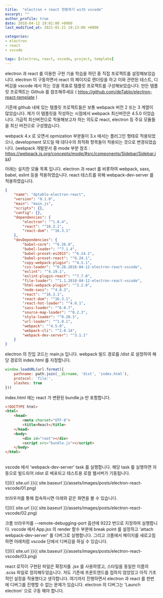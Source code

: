 ```yaml
---
title:  "electron + react 연동하기 with vscode"
excerpt: ""
author_profile: true
date: 2018-04-12 19:01:00 +0900
last_modified_at: 2021-01-21 19:13:00 +0900

categories:
- electron
- react
- vscode

tags: [electron, react, vscode, project, template]
---
```


electron 과 react 를 이용한 구현 기술 학습을 하던 중 직접 프로젝트를 설정해보았습니다.
electron 이 구동하면서 react 의 페이지로 렌더링을 하고 이와 관련된 테스트, 디버깅을 vscode 에서 하는 것을 목표로 템플릿 프로젝트를 구성해보았습니다.
만든 템플릿 프로젝트는 Github 를 참조해주세요  ( https://github.com/dpTablo/electron-react-template )


기존에 github 내에 있는 템플릿 프로젝트들은 보통 webpack 버전 2 또는 3 계열이 많았습니다.
제가 이 템플릿을 작성하는 시점에서 webpack 최신버전은 4.5.0 이었습니다.
가급적 최신버전으로 적용해보고자 하는 의도로 react, electron 등 주요 모듈들을 최신 버전으로 구성했습니다.


webpack 4.x 로 오면서 opmization 부분들이 3.x 에서는 플러그인 형태로 적용되었으나, development 모드일 때 대다수의 최적화 항목들이 적용되는 것으로 변경되었습니다. (webpack 개발문서 중 mode 부분 참조 : https://webpack.js.org/concepts/mode/#src/components/Sidebar/Sidebar.jsx)

아래는 설치한 모듈 목록 입니다.
electron 과 react 를 비롯하여 webpack, sass, babel, eslint 등을 적용하였습니다.
react 테스트를 위해 webpack-dev-server 를 적용하였습니다.

```json
{
    "name": "dptablo-electron-react",
    "version": "0.1.0",
    "main": "main.js",
    "scripts": {},
    "config": {},
    "dependencies": {
        "electron": "^1.8.4",
        "react": "^16.3.1",
        "react-dom": "^16.3.1"
    },
    "devDependencies": {
        "babel-core": "^6.26.0",
        "babel-loader": "^7.1.4",
        "babel-preset-es2015": "^6.24.1",
        "babel-preset-react": "^6.24.1",
        "copy-webpack-plugin": "^4.5.1",
        "css-loader": "^0.28.2018-04-12-electron-react-vscode",
        "eslint": "^4.19.1",
        "eslint-plugin-react": "^7.7.0",
        "file-loader": "^1.1.2018-04-12-electron-react-vscode",
        "html-webpack-plugin": "^3.2.0",
        "node-sass": "^4.8.3",
        "react": "^16.3.1",
        "react-dom": "^16.3.1",
        "react-hot-loader": "^4.0.1",
        "sass-loader": "^6.0.7",
        "source-map-loader": "^0.2.3",
        "style-loader": "^0.20.3",
        "url-loader": "^1.0.1",
        "webpack": "^4.5.0",
        "webpack-cli": "^2.0.14",
        "webpack-dev-server": "^3.1.1"
    }
}
```

electron 의 진입 코드는 main.js 입니다.
webpack 빌드 경로를 /dist 로 설정하여 해당 경로의 index.html 를 지정합니다.

```javascript
window.loadURL(url.format({
    pathname: path.join(__dirname, 'dist', 'index.html'),
    protocol: 'file:',
    slashes: true
}))
```

index.html 에는 react 가 변환된 bundle.js 만 포함합니다.

```html
<!DOCTYPE html>
<html>
    <head>
        <meta charset="UTF-8">
        <title>React</title>
    </head>
    <body>
        <div id="root"></div>
        <script src="bundle.js"></script>
    </body>
</html>
```
<br>
vscode 에서 'webpack-dev-server' task 를 실행합니다.  
해당 task 를 실행하면 자동으로 빌드되어 /dist 로 배포되고 테스트용 로컬 웹서버가 기동됩니다.

![]({{ site.url }}{{ site.baseurl }}/assets/images/posts/electron-react-vscode/01.png)

브라우저를 통해 접속하시면 아래와 같은 화면을 볼 수 있습니다.

![]({{ site.url }}{{ site.baseurl }}/assets/images/posts/electron-react-vscode/02.png)
<br>

크롬 브라우저를 --remote-debugging-port 옵션에 9222 번으로 지정하여 실행합니다.
vscode 에서 App.jsx 의 render 함수 부분에 break point 를 설정하고 'attach webpack-dev-server' 를 디버그로 실행합니다.
그리고 크롬에서 페이지를 새로고침하면 아래처럼 vscode 단에서 디버깅을 하실 수 있습니다.

![]({{ site.url }}{{ site.baseurl }}/assets/images/posts/electron-react-vscode/03.png)

react 로직이 구현된 파일은 확장자를 .jsx 를 사용하였고, 스타일을 동일한 이름의 .scss 파일로 정의해두었습니다.
저도 기존에 프론트엔드를 접하지 않았었고 아직 기초적인 설정을 적용했다고 생각합니다.
여기까지 진행하면서 electron 과 react 를 한번에 디버그를 진행할 수 없는 문제가 있습니다.
electron 의 디버그는 'Launch electron' 으로 구동 해야 합니다.